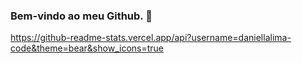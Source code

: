 ### Bem-vindo ao meu Github. 👋

https://github-readme-stats.vercel.app/api?username=daniellalima-code&theme=bear&show_icons=true

<!--
**daniellalima-code/daniellalima-code** is a ✨ _special_ ✨ repository because its `README.md` (this file) appears on your GitHub profile.

Here are some ideas to get you started:

- 🔭 I’m currently working on ...
- 🌱 I’m currently learning ...
- 👯 I’m looking to collaborate on ...
- 🤔 I’m looking for help with ...
- 💬 Ask me about ...
- 📫 How to reach me: ...
- 😄 Pronouns: ...
- ⚡ Fun fact: ...
-->
